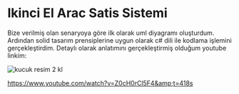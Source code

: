# Ikinci El Arac Satis Sistemi
Bize verilmiş olan senaryoya göre ilk olarak uml diyagramı oluşturdum.
Ardından solid tasarım prensiplerine uygun olarak c# dili ile kodlama işlemini gerçekleştirdim. Detaylı olarak anlatımını gerçekleştirmiş olduğum youtube linkim: 

![kucuk resim 2 kl](https://user-images.githubusercontent.com/56205378/116156298-f43f8780-a6f3-11eb-9a65-1d6e4d225aa7.png)

https://www.youtube.com/watch?v=Z0cH0rCl5F4&amp;t=418s
